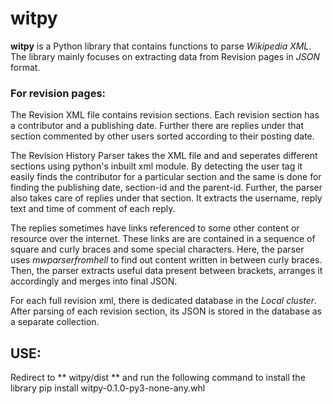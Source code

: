 # witpy

**witpy** is a Python library that contains functions to parse _Wikipedia XML_. The library mainly focuses on extracting data from Revision pages in _JSON_ format.

### For revision pages:

The Revision XML file contains revision sections. Each revision section has a contributor and a publishing date.
Further there are replies under that section commented by other users sorted according to their posting date.

The Revision History Parser takes the XML file and and seperates different sections using python's inbuilt xml module.
By detecting the user tag it easily finds the contributor for a particular section and the same is done for finding the publishing date, section-id and the parent-id. Further, the parser also takes care of replies under that section. It extracts the username, reply text and time of comment of each reply.

The replies sometimes have links referenced to some other content or resource over the internet. These links are are contained in a sequence of square and curly braces and some special characters. Here, the parser uses _mwparserfromhell_ to find out content written in between curly braces. Then, the parser extracts useful data present between brackets, arranges it accordingly and merges into final JSON.

For each full revision xml, there is dedicated database in the _Local cluster_. After parsing of each revision section, its JSON is stored in the database as a separate collection.

## USE:

Redirect to ** witpy/dist ** and run the following command to install the library
pip install witpy-0.1.0-py3-none-any.whl

